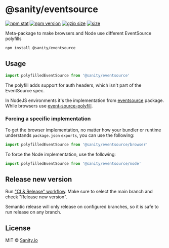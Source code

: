 # @sanity/eventsource

[![npm stat](https://img.shields.io/npm/dm/@sanity/eventsource.svg?style=flat-square)](https://npm-stat.com/charts.html?package=@sanity/eventsource)
[![npm version](https://img.shields.io/npm/v/@sanity/eventsource.svg?style=flat-square)](https://www.npmjs.com/package/@sanity/eventsource)
[![gzip size][gzip-badge]][bundlephobia]
[![size][size-badge]][bundlephobia]

Meta-package to make browsers and Node use different EventSource polyfills

```sh
npm install @sanity/eventsource
```

## Usage

```ts
import polyfilledEventSource from '@sanity/eventsource'
```

The polyfill adds support for auth headers, which isn't part of the EventSource spec.

In NodeJS environments it's the implementation from [eventsource](https://www.npmjs.com/package/eventsource) package. While browsers use [event-source-polyfill](https://www.npmjs.com/package/event-source-polyfill).

### Forcing a specific implementation

To get the browser implementation, no matter how your bundler or runtime understands `package.json` `exports`, you can use the following:

```ts
import polyfilledEventSource from '@sanity/eventsource/browser'
```

To force the Node implementation, use the following:

```ts
import polyfilledEventSource from '@sanity/eventsource/node'
```

## Release new version

Run ["CI & Release" workflow](https://github.com/sanity-io/eventsource/actions/workflows/ci.yml).
Make sure to select the main branch and check "Release new version".

Semantic release will only release on configured branches, so it is safe to run release on any branch.

## License

MIT © [Sanity.io](https://www.sanity.io/)

[gzip-badge]: https://img.shields.io/bundlephobia/minzip/@sanity/eventsource?label=gzip%20size&style=flat-square
[size-badge]: https://img.shields.io/bundlephobia/min/@sanity/eventsource?label=size&style=flat-square
[bundlephobia]: https://bundlephobia.com/package/@sanity/eventsource
